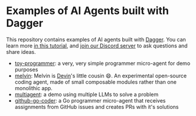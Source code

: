 # Examples of AI Agents built with Dagger

This repository contains examples of AI agents built with [Dagger](https://github.com/dagger/dagger). You can learn more [in this tutorial](https://docs.dagger.io/ai-agents), and [join our Discord server](https://discord.gg/KK3AfBP8Gw) to ask questions and share ideas.

- [toy-programmer](./toy-programmer): a very, very simple programmer micro-agent for demo purposes
- [melvin](./melvin): Melvin is [Devin](https://devin.ai)'s little cousin 😄. An experimental open-source coding agent, made of small composable modules rather than one monolithic app.
- [multiagent](./multiagent-demo): a demo using multiple LLMs to solve a problem
- [github-go-coder](./github-go-coder): a Go programmer micro-agent that receives assignments from GitHub issues and creates PRs with it's solutions
